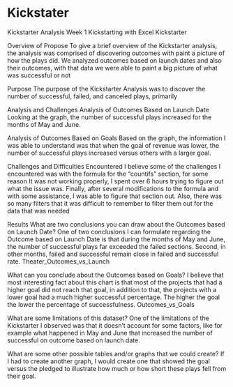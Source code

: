 # Kickstater
Kickstarter Analysis Week 1
Kickstarting with Excel
Kickstarter

Overview of Propose
To give a brief overview of the Kickstarter analysis, the analysis was comprised of discovering outcomes with paint a picture of how the plays did. We analyzed outcomes based on launch dates and also their outcomes, with that data we were able to paint a big picture of what was successful or not

Purpose
The purpose of the Kickstarter Analysis was to discover the number of successful, failed, and canceled plays, primarily

Analysis and Challenges
Analysis of Outcomes Based on Launch Date
Looking at the graph, the number of successful plays increased for the months of May and June.

Analysis of Outcomes Based on Goals
Based on the graph, the information I was able to understand was that when the goal of revenue was lower, the number of successful plays increased versus others with a larger goal.

Challenges and Difficulties Encountered
I believe some of the challenges I encountered was with the formula for the “countifs” section, for some reason It was not working properly, I spent over 6 hours trying to figure out what the issue was. Finally, after several modifications to the formula and with some assistance, I was able to figure that section out. Also, there was so many filters that it was difficult to remember to filter them out for the data that was needed

Results
What are two conclusions you can draw about the Outcomes based on Launch Date?
One of two conclusions I can formulate regarding the Outcome based on Launch Date is that during the months of May and June, the number of successful plays far exceeded the failed sections. Second, in other months, failed and successful remain close in failed and successful rate.
Theater_Outcomes_vs_Launch

What can you conclude about the Outcomes based on Goals?
I believe that most interesting fact about this chart is that most of the projects that had a higher goal did not reach that goal, in addition to that, the projects with a lower goal had a much higher successful percentage. The higher the goal the lower the percentage of successfulness.
Outcomes_vs_Goals

What are some limitations of this dataset?
One of the limitations of the Kickstarter I observed was that it doesn’t account for some factors, like for example what happened in May and June that increased the number of successful on outcome based on launch date.

What are some other possible tables and/or graphs that we could create?
If I had to create another graph, I would create one that showed the goal versus the pledged to illustrate how much or how short these plays fell from their goal.
